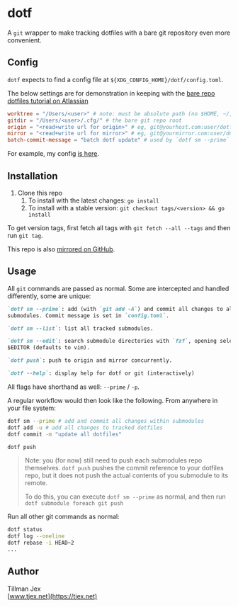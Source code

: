 # dotf

A `git` wrapper to make tracking dotfiles with a bare git repository even more
convenient.

## Config

`dotf` expects to find a config file at `${XDG_CONFIG_HOME}/dotf/config.toml`.

The below settings are for demonstration in keeping with the
[bare repo dotfiles tutorial on Atlassian](https://www.atlassian.com/git/tutorials/dotfiles)

```toml
worktree = "/Users/<user>" # note: must be absolute path (no $HOME, ~/, etc.. yet)
gitdir = "/Users/<user>/.cfg/" # the bare git repo root
origin = "<read+write url for origin>" # eg, git@yourhost.com:user/dotfiles
mirror = "<read+write url for mirror>" # eg, git@yourmirror.com:user/dotfiles
batch-commit-message = "batch dotf update" # used by `dotf sm --prime` for submodule commit message
```

For example, my config
[is here](https://git.sr.ht/~tjex/dotfiles/tree/mac/item/.config/dotf/config.toml).

## Installation

1. Clone this repo
   1. To install with the latest changes: `go install`
   2. To install with a stable version:
      `git checkout tags/<version> && go install`

To get version tags, first fetch all tags with `git fetch --all --tags` and then
run `git tag`.

This repo is also [mirrored on GitHub](https://github.com/tjex/dotf).

## Usage

All `git` commands are passed as normal. Some are intercepted and handled
differently, some are unique:

```markdown
`dotf sm --prime`: add (with `git add -A`) and commit all changes to all
submodules. Commit message is set in `config.toml`.

`dotf sm --list`: list all tracked submodules.

`dotf sm --edit`: search submodule directories with `fzf`, opening selected with
$EDITOR (defaults to vim).

`dotf push`: push to origin and mirror concurrently.

`dotf --help`: display help for dotf or git (interactively)
```

All flags have shorthand as well: `--prime` / `-p`.

A regular workflow would then look like the following. From anywhere in your
file system:

```bash
dotf sm --prime # add and commit all changes within submodules
dotf add -u # add all changes to tracked dotfiles
dotf commit -m "update all dotfiles"

dotf push
```

> Note: you (for now) still need to push each submodules repo themselves.
> `dotf push` pushes the commit reference to your dotfiles repo, but it does not
> push the actual contents of you submodule to its remote.
>
> To do this, you can execute `dotf sm --prime` as normal, and then run
> `dotf submodule foreach git push`

Run all other git commands as normal:

```bash
dotf status
dotf log --oneline
dotf rebase -i HEAD~2
...
```

## Author

Tillman Jex \
[www.tjex.net](https://tjex.net)
